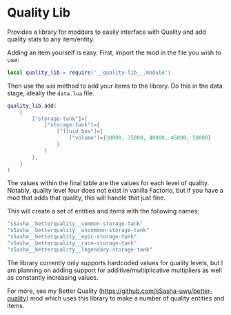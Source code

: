 # Quality Lib
Provides a library for modders to easily interface with Quality and add quality stats to any item/entity.

Adding an item yourself is easy. First, import the mod in the file you wish to use:

```lua
local quality_lib = require('__quality-lib__.module')
```

Then use the `add` method to add your items to the library. Do this in the data stage, ideally the `data.lua` file.

```lua
quality_lib.add(
    {
        ["storage-tank"]={
            ["storage-tank"]={
                ["fluid_box"]={
                    ["volume"]={30000, 35000, 40000, 45000, 50000}
                }
            }
        },
    }
)
```

The values within the final table are the values for each level of quality. Notably, quality level four does not exist in vanilla Factorio, but if you have a mod that adds that quality, this will handle that just fine.

This will create a set of entities and items with the following names:

```lua
"sSasha__betterquality__common-storage-tank"
"sSasha__betterquality__uncommon-storage-tank"
"sSasha__betterquality__epic-storage-tank"
"sSasha__betterquality__rare-storage-tank"
"sSasha__betterquality__legendary-storage-tank"
```

The library currently only supports hardcoded values for quality levels, but I am planning on adding support for additive/multiplicative multipliers as well as constantly increasing values.

For more, see my Better Quality (https://github.com/sSasha-uwu/better-quality) mod which uses this library to make a number of quality entities and items.
